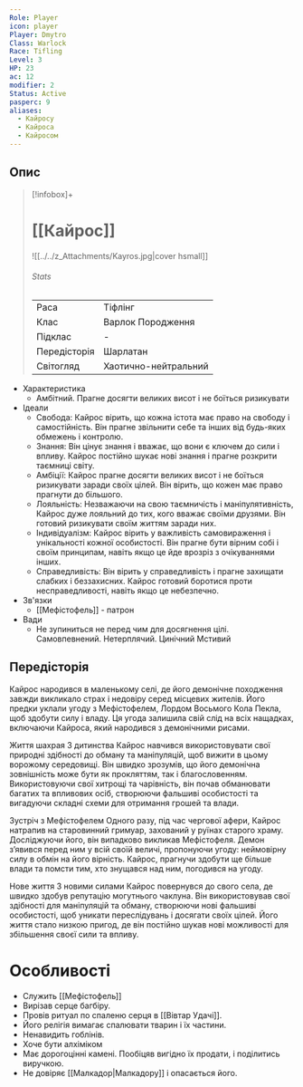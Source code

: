 ```yaml
---
Role: Player
icon: player
Player: Dmytro
Class: Warlock
Race: Tifling
Level: 3
HP: 23
ac: 12
modifier: 2
Status: Active
pasperc: 9
aliases:
  - Кайросу
  - Кайроса
  - Кайросом
---
```

## Опис
>[!infobox]+
># [[Кайрос]]
>![[../../z_Attachments/Kayros.jpg|cover hsmall]]
>###### Stats
>|              |                |
>| ------------ | -------------- |
>| Раса         | Тіфлінг         |
>| Клас         | Варлок Породження   |
>| Підклас      | -              |
>| Передісторія | Шарлатан |
>| Світогляд    | Хаотично-нейтральний |
* Характеристика
	* Амбітний. Прагне досягти великих висот і не боїться ризикувати
* Ідеали
	* Свобода: Кайрос вірить, що кожна істота має право на свободу і самостійність. Він прагне звільнити себе та інших від будь-яких обмежень і контролю. 
	* Знання: Він цінує знання і вважає, що вони є ключем до сили і впливу. Кайрос постійно шукає нові знання і прагне розкрити таємниці світу.
	* Амбіції: Кайрос прагне досягти великих висот і не боїться ризикувати заради своїх цілей. Він вірить, що кожен має право прагнути до більшого. 
	* Лояльність: Незважаючи на свою таємничість і маніпулятивність, Кайрос дуже лояльний до тих, кого вважає своїми друзями. Він готовий ризикувати своїм життям заради них. 
	* Індивідуалізм: Кайрос вірить у важливість самовираження і унікальності кожної особистості. Він прагне бути вірним собі і своїм принципам, навіть якщо це йде врозріз з очікуваннями інших.
	* Справедливість: Він вірить у справедливість і прагне захищати слабких і беззахисних. Кайрос готовий боротися проти несправедливості, навіть якщо це небезпечно.
* Зв'язки
	* [[Мефістофель]] - патрон
* Вади
	* Не зупиниться не перед чим для досягнення цілі. Самовпевнений. Нетерплячий. Цинічний Мстивий

## Передісторія
Кайрос народився в маленькому селі, де його демонічне походження завжди викликало страх і недовіру серед місцевих жителів. Його предки уклали угоду з Мефістофелем, Лордом Восьмого Кола Пекла, щоб здобути силу і владу. Ця угода залишила свій слід на всіх нащадках, включаючи Кайроса, який народився з демонічними рисами.

Життя шахрая
З дитинства Кайрос навчився використовувати свої природні здібності до обману та маніпуляцій, щоб вижити в цьому ворожому середовищі. Він швидко зрозумів, що його демонічна зовнішність може бути як прокляттям, так і благословенням. Використовуючи свої хитрощі та чарівність, він почав обманювати багатих та впливових осіб, створюючи фальшиві особистості та вигадуючи складні схеми для отримання грошей та влади.

Зустріч з Мефістофелем
Одного разу, під час чергової афери, Кайрос натрапив на старовинний гримуар, захований у руїнах старого храму. Досліджуючи його, він випадково викликав Мефістофеля. Демон з’явився перед ним у всій своїй величі, пропонуючи угоду: неймовірну силу в обмін на його вірність. Кайрос, прагнучи здобути ще більше влади та помсти тим, хто знущався над ним, погодився на угоду.

Нове життя
З новими силами Кайрос повернувся до свого села, де швидко здобув репутацію могутнього чаклуна. Він використовував свої здібності для маніпуляцій та обману, створюючи нові фальшиві особистості, щоб уникати переслідувань і досягати своїх цілей. Його життя стало низкою пригод, де він постійно шукав нові можливості для збільшення своєї сили та впливу.

# Особливості

- Служить [[Мефістофель]]
- Вирізав серце багбіру.
- Провів ритуал по спаленю серця в [[Вівтар Удачі]].
- Його релігія вимагає спалювати тварин і їх частини.
- Ненавидить гоблінів.
- Хоче бути алхіміком
- Має дорогоцінні камені. Пообіцяв вигідно їх продати, і поділитись виручкою.
- Не довіряє [[Малкадор|Малкадору]] і опасається його. 
